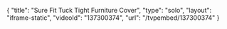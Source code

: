 {
    "title": "Sure Fit Tuck Tight Furniture Cover",
    "type": "solo",
    "layout": "iframe-static",
    "videoId": "137300374",
    "url": "\/tvpembed\/137300374"
}